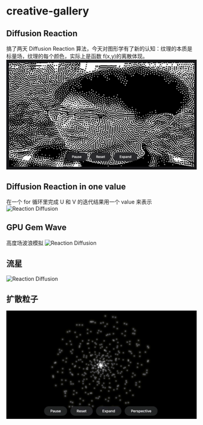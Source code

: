 # creative-gallery

## Diffusion Reaction

搞了两天 Diffusion Reaction 算法，今天对图形学有了新的认知：纹理的本质是标量场，纹理的每个颜色，实际上是函数 f(x,y)的离散体现。
![Reaction Diffusion](/public/thumbnails/spotted.jpg)

## Diffusion Reaction in one value

在一个 for 循环里完成 U 和 V 的迭代结果用一个 value 来表示
![Reaction Diffusion](/public/gif/spotted2.gif)

## GPU Gem Wave

高度场波浪模拟
![Reaction Diffusion](/public/gif/gpugem-wave.gif)

## 流星

![Reaction Diffusion](/public/gif/meteor.gif)

## 扩散粒子

![](/public/gif/particles.gif)
